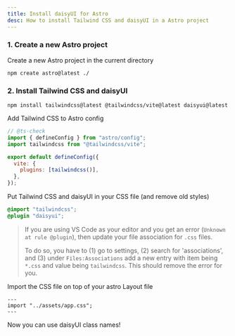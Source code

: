 ```yaml
---
title: Install daisyUI for Astro
desc: How to install Tailwind CSS and daisyUI in a Astro project
---
```


<script>
  import Translate from "$components/Translate.svelte"
</script>

### 1. Create a new Astro project

Create a new Astro project in the current directory

```sh:Terminal
npm create astro@latest ./
```

### 2. Install Tailwind CSS and daisyUI

```sh:Terminal
npm install tailwindcss@latest @tailwindcss/vite@latest daisyui@latest
```

Add Tailwind CSS to Astro config

```js:astro.config.mjs
// @ts-check
import { defineConfig } from "astro/config";
import tailwindcss from "@tailwindcss/vite";

export default defineConfig({
  vite: {
    plugins: [tailwindcss()],
  },
});
```

Put Tailwind CSS and daisyUI in your CSS file (and remove old styles)
  
```postcss:src/assets/app.css
@import "tailwindcss";
@plugin "daisyui";
```

> If you are using VS Code as your editor and you get an error (`Unknown at rule @plugin`), then update your file association for `.css` files.
>
> To do so, you have to (1) go to settings, (2) search for 'associations', and (3) under `Files:Associations` add a new entry with item being `*.css` and value being `tailwindcss`. This should remove the error for you.

Import the CSS file on top of your astro Layout file
```js:src/layouts/Layout.astro
---
import "../assets/app.css";
---
```

Now you can use daisyUI class names!
